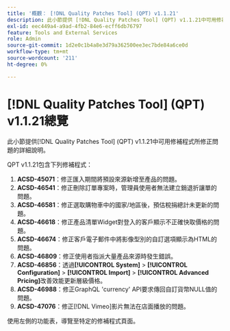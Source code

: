 ```yaml
---
title: '概觀： [!DNL Quality Patches Tool] (QPT) v1.1.21'
description: 此小節提供 [!DNL Quality Patches Tool] (QPT) v1.1.21中可用修補程式所修正問題的詳細說明。
exl-id: eec449a4-a9ad-4fb2-84e6-ecff6db76797
feature: Tools and External Services
role: Admin
source-git-commit: 1d2e0c1b4a8e3d79a362500ee3ec7bde84a6ce0d
workflow-type: tm+mt
source-wordcount: '211'
ht-degree: 0%

---
```


# [!DNL Quality Patches Tool] (QPT) v1.1.21總覽

此小節提供[!DNL Quality Patches Tool] (QPT) v1.1.21中可用修補程式所修正問題的詳細說明。

QPT v1.1.21包含下列修補程式：

1. **ACSD-45071**：修正匯入期間將預設來源新增至產品的問題。
1. **ACSD-46541**：修正刪除訂單專案時，管理員使用者無法建立銷退折讓單的問題。
1. **ACSD-46581**：修正選取購物車中的國家/地區後，預估稅捐總計未更新的問題。
1. **ACSD-46618**：修正產品清單Widget對登入的客戶顯示不正確快取價格的問題。
1. **ACSD-46674**：修正客戶電子郵件中將影像型別的自訂選項顯示為HTML的問題。
1. **ACSD-46809**：修正使用者指派大量產品來源時發生錯誤。
1. **ACSD-46856**：透過&#x200B;**[!UICONTROL System]** > **[!UICONTROL Configuration]** > **[!UICONTROL Import]** > **[!UICONTROL Advanced Pricing]**&#x200B;改善效能更新層級價格。
1. **ACSD-46988**：修正GraphQL &#39;currency&#39; API要求傳回自訂貨幣NULL值的問題。
1. **ACSD-47076**：修正[!DNL Vimeo]影片無法在店面播放的問題。

使用左側的功能表，導覽至特定的修補程式頁面。
